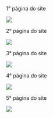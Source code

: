 1° página do site

<img src="https://s4.aconvert.com/convert/p3r68-cdx67/ao6gj-2iics.png">

2° página do site

<img src="https://s4.aconvert.com/convert/p3r68-cdx67/a6tlz-xdvtd.png">

3° página do site

<img src="https://s4.aconvert.com/convert/p3r68-cdx67/abygi-tjhkh.png" >

4° página do site

<img src="https://s4.aconvert.com/convert/p3r68-cdx67/a7aev-0p30q.png">

5° página do site

<img src="https://s4.aconvert.com/convert/p3r68-cdx67/ao7d0-qnfk7.png">
